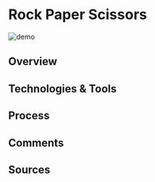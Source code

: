 # Rock Paper Scissors

<img src="http://g.recordit.co/9wvavhMg9T.gif" alt="demo" />

## Overview

## Technologies & Tools

## Process

## Comments

## Sources
